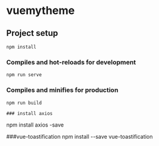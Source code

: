 # vuemytheme
## Project setup
```
npm install
```

### Compiles and hot-reloads for development
```
npm run serve
```

### Compiles and minifies for production
```
npm run build

### install axios
```
npm install axios -save

###vue-toastification
npm install --save vue-toastification